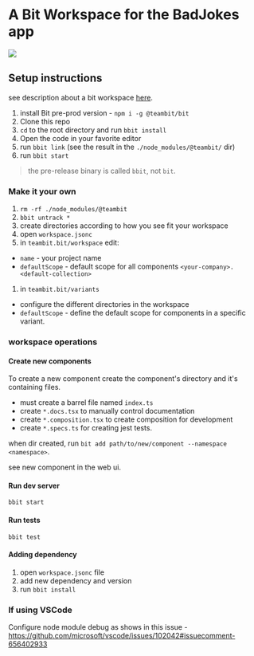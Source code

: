 # A Bit Workspace for the BadJokes app

![](https://user-images.githubusercontent.com/49904302/82163669-545b6600-98b5-11ea-91ac-b63534416605.png)

## Setup instructions

see description about a bit workspace [here](https://bit-new-docs.netlify.app/docs/workspace/overview).

1. install Bit pre-prod version - `npm i -g @teambit/bit`
1. Clone this repo
1. `cd` to the root directory and run `bbit install`
1. Open the code in your favorite editor
1. run `bbit link` (see the result in the `./node_modules/@teambit/` dir)
1. run `bbit start`

> the pre-release binary is called `bbit`, not `bit`.

### Make it your own

1. `rm -rf ./node_modules/@teambit`
1. `bbit untrack *`
1. create directories according to how you see fit your workspace
1. open `workspace.jsonc`
1. in `teambit.bit/workspace` edit:
  - `name` - your project name
  - `defaultScope` - default scope for all components `<your-company>.<default-collection>`
1. in `teambit.bit/variants`
  - configure the different directories in the workspace
  - `defaultScope` - define the default scope for components in a specific variant.

### workspace operations

#### Create new components

To create a new component create the component's directory and it's containing files.

- must create a barrel file named `index.ts`
- create `*.docs.tsx` to manually control documentation
- create `*.composition.tsx` to create composition for development
- create `*.specs.ts` for creating jest tests.

when dir created, run `bit add path/to/new/component --namespace <namespace>`.

see new component in the web ui.

#### Run dev server

```
bbit start
```

#### Run tests

`bbit test`

#### Adding dependency

1. open `workspace.jsonc` file
1. add new dependency and version
1. run `bbit install`

### If using VSCode

Configure node module debug as shows in this issue - https://github.com/microsoft/vscode/issues/102042#issuecomment-656402933
